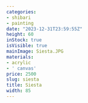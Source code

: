 ```yaml
---
categories:
- shibari
- painting
date: "2023-12-31T23:59:55Z"
height: 60
inStock: true
isVisible: true
mainImage: Siesta.JPG
materials:
- acrylic
- ' canvas'
price: 2500
slug: siesta
title: Siesta
width: 85
---
```


